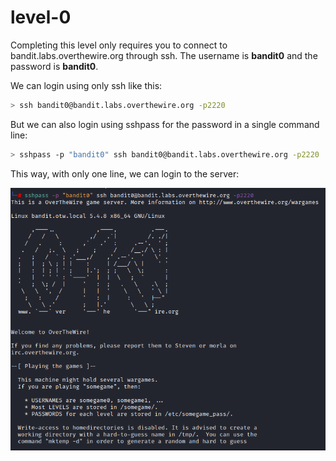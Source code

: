 # level-0

Completing this level only requires you to connect to bandit.labs.overthewire.org through ssh. The username is **bandit0** and the password is **bandit0**.

We can login using only ssh like this:
```Bash
> ssh bandit0@bandit.labs.overthewire.org -p2220
```

But we can also login using sshpass for the password in a single command line:
```Bash
> sshpass -p "bandit0" ssh bandit0@bandit.labs.overthewire.org -p2220
```

This way, with only one line, we can login to the server:

![image](https://github.com/gabcarvalhaes/overthewire-wargames/blob/master/Bandit/level-0/screenshot-lvl-0-ssh.png)
